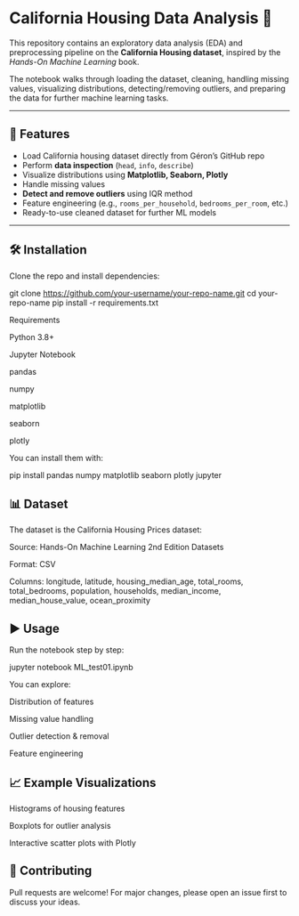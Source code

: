 # California Housing Data Analysis 🏡

This repository contains an exploratory data analysis (EDA) and preprocessing pipeline on the **California Housing dataset**, inspired by the *Hands-On Machine Learning* book.  

The notebook walks through loading the dataset, cleaning, handling missing values, visualizing distributions, detecting/removing outliers, and preparing the data for further machine learning tasks.

---

## 🚀 Features
- Load California housing dataset directly from Géron’s GitHub repo  
- Perform **data inspection** (`head`, `info`, `describe`)  
- Visualize distributions using **Matplotlib, Seaborn, Plotly**  
- Handle missing values  
- **Detect and remove outliers** using IQR method  
- Feature engineering (e.g., `rooms_per_household`, `bedrooms_per_room`, etc.)  
- Ready-to-use cleaned dataset for further ML models  

---

## 🛠️ Installation
Clone the repo and install dependencies:


git clone https://github.com/your-username/your-repo-name.git
cd your-repo-name
pip install -r requirements.txt

Requirements

Python 3.8+

Jupyter Notebook

pandas

numpy

matplotlib

seaborn

plotly

You can install them with:

pip install pandas numpy matplotlib seaborn plotly jupyter

## 📊 Dataset

The dataset is the California Housing Prices dataset:

Source: Hands-On Machine Learning 2nd Edition Datasets

Format: CSV

Columns: longitude, latitude, housing_median_age, total_rooms, total_bedrooms, population, households, median_income, median_house_value, ocean_proximity

## ▶️ Usage

Run the notebook step by step:

jupyter notebook ML_test01.ipynb


You can explore:

Distribution of features

Missing value handling

Outlier detection & removal

Feature engineering

## 📈 Example Visualizations

Histograms of housing features

Boxplots for outlier analysis

Interactive scatter plots with Plotly

## 🤝 Contributing

Pull requests are welcome! For major changes, please open an issue first to discuss your ideas.
